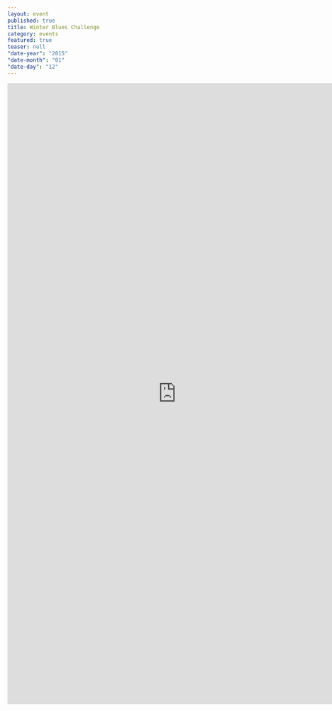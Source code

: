 ```yaml
---
layout: event
published: true
title: Winter Blues Challenge
category: events
featured: true
teaser: null
"date-year": "2015"
"date-month": "01"
"date-day": "12"
---
```


<iframe src="https://docs.google.com/forms/d/1ca_nJ7QSiLMjPHGy47Pjw6KvB9NwF4IbFm653kxVdWs/viewform?embedded=true" width="760" height="1400" frameborder="0" marginheight="0" marginwidth="0">Loading...</iframe>
